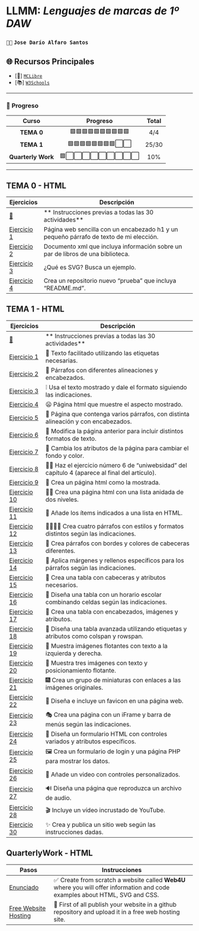 # LLMM: *Lenguajes de marcas de 1º DAW*
### `🐱‍💻` **`Jose Darío Alfaro Santos`** 

## 🌐 **Recursos Principales**  
- [📘] [`MCLibre`](https://www.mclibre.org/consultar/htmlcss/)  
- [📚] [`W3Schools`](https://www.w3schools.com/)  

---

### 📝 **Progreso**

|        Curso          |         Progreso         | Total |
|:---------------------:|:------------------------:|:-----:|
|       **TEMA 0**      | 🟩🟩🟩🟩🟩🟩🟩🟩🟩🟩 |  4/4  |
|       **TEMA 1**      | 🟩🟩🟩🟩🟩🟩🟩🟩⬜⬜ | 25/30 |
|   **Quarterly Work**  | 🟩⬜⬜⬜⬜⬜⬜⬜⬜⬜ |  10%  |

---

## TEMA 0 - HTML
Ejercicios | Descripción
-----------|------------
[**📖**](https://docs.google.com/document/d/1N-ePfly6uEPFOjIdiWBunZ2Ep3rY-c9tqu_On1L-7LY/edit?tab=t.0)  |** Instrucciones previas a todas las 30 actividades**
[Ejercicio 1](tema0/pagina.html)|Página web sencilla con un encabezado h1 y un pequeño párrafo de texto de mi elección.
[Ejercicio 2](tema0/menu.xml)|Documento xml que incluya información sobre un par de libros de una biblioteca.
[Ejercicio 3](tema0/ejercicio3)|¿Qué es SVG? Busca un ejemplo.
[Ejercicio 4](https://github.com/jalfsan3108/prueba.git) |Crea un repositorio nuevo “prueba” que incluya “README.md”.

## TEMA 1 - HTML
Ejercicios | Descripción
-----------|------------
[**📖**](https://docs.google.com/document/d/1WRdNTHe1et5iHGRsCnMGeRJQBxInAxvtCLdPFBtZoYM/edit?tab=t.0)  |** Instrucciones previas a todas las 30 actividades**
[Ejercicio 1](tema1/ejercicio1.html)|📝 Texto facilitado utilizando las etiquetas necesarias.                       
[Ejercicio 2](tema1/ejercicio2.html)|📜 Párrafos con diferentes alineaciones y encabezados.
[Ejercicio 3](tema1/ejercicio3.html) |❕ Usa el texto mostrado y dale el formato siguiendo las indicaciones.
[Ejercicio 4](tema1/ejercicio4.html) |😦 Página html que muestre el aspecto mostrado.
[Ejercicio 5](tema1/ejercicio5.html) |🔨 Página que contenga varios párrafos, con distinta alineación y con encabezados.
[Ejercicio 6](tema1/ejercicio6.html) |🚧 Modifica la página anterior para incluir distintos formatos de texto.
[Ejercicio 7](tema1/ejercicio7.html) |🌈 Cambia los atributos de la página para cambiar el fondo y color.
[Ejercicio 8](tema1/ejercicio8.html) |👨‍🎓 Haz el ejercicio número 6 de “uniwebsidad” del capítulo 4 (aparece al final del artículo).
[Ejercicio 9](tema1/ejercicio9.html)   |💌 Crea un página html como la mostrada.
[Ejercicio 10](tema1/ejercicio10.html) |🐱‍🏍 Crea una página html con una lista anidada de dos niveles.  
[Ejercicio 11](tema1/ejercicio11.html) |🛒 Añade los ítems indicados a una lista en HTML.  
[Ejercicio 12](tema1/ejercicio12.html) |👨‍👨‍👧‍👦 Crea cuatro párrafos con estilos y formatos distintos según las indicaciones.  
[Ejercicio 13](tema1/ejercicio13.html) |🎫 Crea párrafos con bordes y colores de cabeceras diferentes.  
[Ejercicio 14](tema1/ejercicio14.html) |🧵 Aplica márgenes y rellenos específicos para los párrafos según las indicaciones.  
[Ejercicio 15](tema1/ejercicio15.html) |🍫 Crea una tabla con cabeceras y atributos necesarios.  
[Ejercicio 16](tema1/ejercicio16.html) |🏫 Diseña una tabla con un horario escolar combinando celdas según las indicaciones.  
[Ejercicio 17](tema1/ejercicio17.html) |🎨 Crea una tabla con encabezados, imágenes y atributos.  
[Ejercicio 18](tema1/ejercicio18.html) |🎐 Diseña una tabla avanzada utilizando etiquetas y atributos como colspan y rowspan.  
[Ejercicio 19](tema1/ejercicio19.html) |🎈 Muestra imágenes flotantes con texto a la izquierda y derecha.  
[Ejercicio 20](tema1/ejercicio20.html) |🎠 Muestra tres imágenes con texto y posicionamiento flotante.  
[Ejercicio 21](tema1/ejercicio21.html) |🎆 Crea un grupo de miniaturas con enlaces a las imágenes originales.  
[Ejercicio 22](tema1/ejercicio22.html) |🎎 Diseña e incluye un favicon en una página web.  
[Ejercicio 23](tema1/ejercicio23.html) |🎭 Crea una página con un iFrame y barra de menús según las indicaciones.  
[Ejercicio 24](tema1/ejercicio24.html) |🎁 Diseña un formulario HTML con controles variados y atributos específicos.  
[Ejercicio 25](tema1/ejercicio25.html) |🖼 Crea un formulario de login y una página PHP para mostrar los datos.  
[Ejercicio 26](tema1/ejercicio26.html) |🎰 Añade un video con controles personalizados.  
[Ejercicio 27](tema1/ejercicio27.html) |🔊 Diseña una página que reproduzca un archivo de audio.  
[Ejercicio 28](tema1/ejercicio28.html) |🎬 Incluye un vídeo incrustado de YouTube.  
[Ejercicio 30](tema1/ejercicio30.html) |✨ Crea y publica un sitio web según las instrucciones dadas.

## QuarterlyWork - HTML
Pasos | Instrucciones
----------|-------------
[Enunciado](https://docs.google.com/document/d/195xAKsWE7OtO02Cr3YGRjn8qBjdKhDQ8aimYVjqdh6M/edit?tab=t.0) |✅ Create from scratch a website called **Web4U** where you will offer information and code examples about HTML, SVG and CSS.
[Free Website Hosting](https://www.infinityfree.com/#google_vignette) |📍 First of all publish your website in a github repository and upload it in a free web hosting site.
